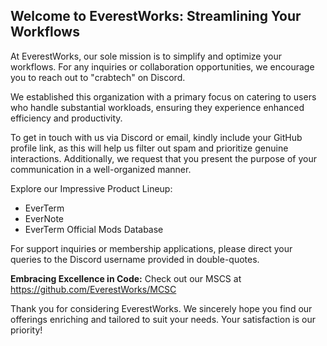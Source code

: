 ## Welcome to EverestWorks: Streamlining Your Workflows
At EverestWorks, our sole mission is to simplify and optimize your workflows. For any inquiries or collaboration opportunities, we encourage you to reach out to "crabtech" on Discord.

We established this organization with a primary focus on catering to users who handle substantial workloads, ensuring they experience enhanced efficiency and productivity.

To get in touch with us via Discord or email, kindly include your GitHub profile link, as this will help us filter out spam and prioritize genuine interactions. Additionally, we request that you present the purpose of your communication in a well-organized manner.

Explore our Impressive Product Lineup:

- EverTerm
- EverNote
- EverTerm Official Mods Database
  
For support inquiries or membership applications, please direct your queries to the Discord username provided in double-quotes.

**Embracing Excellence in Code:** Check out our MSCS at https://github.com/EverestWorks/MCSC

Thank you for considering EverestWorks. We sincerely hope you find our offerings enriching and tailored to suit your needs. Your satisfaction is our priority!
